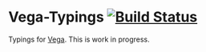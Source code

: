 # Vega-Typings [![Build Status](https://travis-ci.org/vega/vega-typings.svg?branch=master)](https://travis-ci.org/vega/vega-typings)

Typings for [Vega](https://github.com/vega/vega). This is work in progress.
